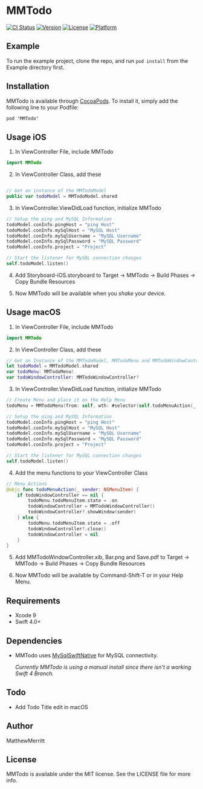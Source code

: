 # MMTodo

[![CI Status](http://img.shields.io/travis/MatthewMerritt/MMTodo.svg?style=flat)](https://travis-ci.org/MatthewMerritt/MMTodo)
[![Version](https://img.shields.io/cocoapods/v/MMTodo.svg?style=flat)](http://cocoapods.org/pods/MMTodo)
[![License](https://img.shields.io/cocoapods/l/MMTodo.svg?style=flat)](http://cocoapods.org/pods/MMTodo)
[![Platform](https://img.shields.io/cocoapods/p/MMTodo.svg?style=flat)](http://cocoapods.org/pods/MMTodo)

## Example

To run the example project, clone the repo, and run `pod install` from the Example directory first.

## Installation

MMTodo is available through [CocoaPods](http://cocoapods.org). To install it, simply add the following line to your Podfile:

```swift
pod 'MMTodo'
```

## Usage iOS

1. In ViewController File, include MMTodo
```swift
import MMTodo
```

2. In ViewController Class, add these
```swift

// Get an instance of the MMTodoModel
public var todoModel = MMTodoModel.shared
```

3. In ViewController.ViewDidLoad function, initialize MMTodo
```swift
// Setup the ping and MySQL Information
todoModel.conInfo.pingHost = "ping Host"
todoModel.conInfo.mySqlHost = "MySQL Host"
todoModel.conInfo.mySqlUsername = "MySQL Username"
todoModel.conInfo.mySqlPassword = "MySQL Password"
todoModel.conInfo.project = "Project"

// Start the listener for MySQL connection changes
self.todoModel.listen()
```

4. Add Storyboard-iOS.storyboard  to Target -> MMTodo -> Build Phases  -> Copy Bundle Resources

5. Now MMTodo will be available when you *shake* your device.

## Usage macOS

1. In ViewController File, include MMTodo
```swift
import MMTodo
```

2. In ViewController Class, add these
```swift
// Get an Instance of the MMTodoModel, MMTodoMenu and MMTodoWindowController
let todoModel = MMTodoModel.shared
var todoMenu: MMTodoMenu!
var todoWindowController: MMTodoWindowController?
```

3. In ViewController.ViewDidLoad function, initialize MMTodo
```swift
// Create Menu and place it on the Help Menu
todoMenu = MMTodoMenu(from: self, wth: #selector(self.todoMenuAction(_:)))

// Setup the ping and MySQL Information
todoModel.conInfo.pingHost = "ping Host"
todoModel.conInfo.mySqlHost = "MySQL Host"
todoModel.conInfo.mySqlUsername = "MySQL Username"
todoModel.conInfo.mySqlPassword = "MySQL Password"
todoModel.conInfo.project = "Project"

// Start the listener for MySQL connection changes
self.todoModel.listen()
```

4. Add the menu functions to your ViewController Class
```swift
// Menu Actions
@objc func todoMenuAction(_ sender: NSMenuItem) {
    if todoWindowController == nil {
        todoMenu.todoMenuItem.state = .on
        todoWindowController = MMTodoWindowController()
        todoWindowController?.showWindow(sender)
    } else {
        todoMenu.todoMenuItem.state = .off
        todoWindowController?.close()
        todoWindowController = nil
    }
}
```

5. Add MMTodoWindowController.xib, Bar.png and Save.pdf to Target -> MMTodo -> Build Phases  -> Copy Bundle Resources

6. Now MMTodo will be available by Command-Shift-T or in your Help Menu.

## Requirements

+ Xcode 9
+ Swift 4.0+

## Dependencies

+ MMTodo uses [MySqlSwiftNative](https://github.com/mcorega/MySqlSwiftNative) for MySQL connectivity.

   *Currently MMTodo is using a manual install since there isn't a working Swift 4 Branch.*

## Todo

+ Add Todo Title edit in macOS

## Author

MatthewMerritt

## License

MMTodo is available under the MIT license. See the LICENSE file for more info.
